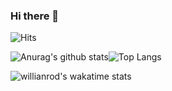 ### Hi there 👋

<!--
**justinjeong5/justinjeong5** is a ✨ _special_ ✨ repository because its `README.md` (this file) appears on your GitHub profile.

Here are some ideas to get you started:

- 🔭 I’m currently working on ...
- 🌱 I’m currently learning ...
- 👯 I’m looking to collaborate on ...
- 🤔 I’m looking for help with ...
- 💬 Ask me about ...
- 📫 How to reach me: ...
- 😄 Pronouns: ...
- ⚡ Fun fact: ...
-->


![Hits](https://hits.seeyoufarm.com/api/count/incr/badge.svg?url=https%3A%2F%2Fgithub.com%2Fjustinjeong5&count_bg=%2379C83D&title_bg=%23555555&icon=&icon_color=%23E7E7E7&title=&edge_flat=false)<br>

![Anurag's github stats](https://github-readme-stats.vercel.app/api?username=justinjeong5)![Top Langs](https://github-readme-stats.vercel.app/api/top-langs/?username=justinjeong5&layout=compact)

![willianrod's wakatime stats](https://github-readme-stats.vercel.app/api/wakatime?username=justinjeong5)
